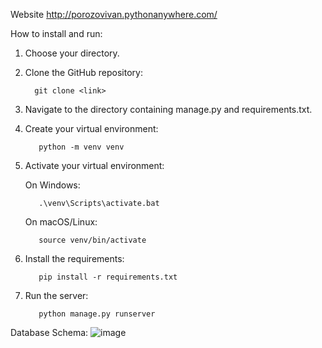 Website http://porozovivan.pythonanywhere.com/

How to install and run:

1. Choose your directory.
2. Clone the GitHub repository:
   ```
     git clone <link>
   ```
3. Navigate to the directory containing manage.py and requirements.txt.
4. Create your virtual environment:
   ```
      python -m venv venv
   ```
5. Activate your virtual environment:

    On Windows:
   ```
      .\venv\Scripts\activate.bat
   ```
   On macOS/Linux:
    ```
       source venv/bin/activate
    ```
7. Install the requirements:
    ```
       pip install -r requirements.txt
    ```
8. Run the server:
    ```
       python manage.py runserver
    ```
    
Database Schema:
![image](https://github.com/IvanPorozov/feedback/assets/139009015/c5735177-a919-4c67-b024-20030e4991bc)


